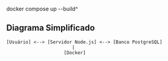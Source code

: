 docker compose up --build^
## Diagrama Simplificado

```
[Usuário] <--> [Servidor Node.js] <--> [Banco PostgreSQL]
                        |
                     [Docker]
```
